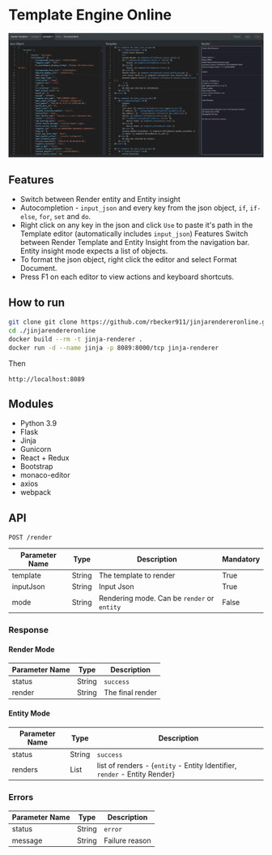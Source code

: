 # Template Engine Online

![Alt text](Screenshot.png?raw=true)

## Features

- Switch between Render entity and Entity insight
- Autocompletion - `input_json` and every key from the json object, `if`, `if-else`, `for`, `set` and `do`.
- Right click on any key in the json and click `Use` to paste it's path in the Template editor (automatically
  includes `input_json`)
  Features Switch between Render Template and Entity Insight from the navigation bar. Entity insight mode expects a list
  of objects.
- To format the json object, right click the editor and select Format Document.
- Press F1 on each editor to view actions and keyboard shortcuts.

## How to run

```bash
git clone git clone https://github.com/rbecker911/jinjarendereronline.git
cd ./jinjarendereronline
docker build --rm -t jinja-renderer .
docker run -d --name jinja -p 8089:8000/tcp jinja-renderer
```

Then

```
http://localhost:8089
```

## Modules

- Python 3.9
- Flask
- Jinja
- Gunicorn
- React + Redux
- Bootstrap
- monaco-editor
- axios
- webpack

## API

```
POST /render
```

| Parameter Name | Type | Description | Mandatory |
| -------------- | ---- | ----------- | --------- |
| template | String | The template to render | True |
| inputJson | String | Input Json | True |
| mode | String | Rendering mode. Can be `render` or `entity`| False |

### Response

#### Render Mode

| Parameter Name | Type | Description |
| -------------- | ---- | ----------- |
| status | String | `success` |
| render | String | The final render |

#### Entity Mode

| Parameter Name | Type | Description |
| -------------- | ---- | ----------- |
| status | String | `success` |
| renders | List | list of renders - {`entity` - Entity Identifier, `render` - Entity Render}|

### Errors

| Parameter Name | Type | Description |
| -------------- | ---- | ----------- |
| status | String | `error` |
| message | String | Failure reason |
